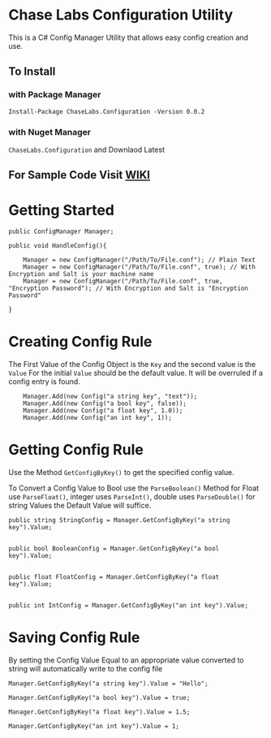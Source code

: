 # Chase Labs Configuration Utility
This is a C# Config Manager Utility that allows easy config creation and use.
## To Install<br>
### with Package Manager<br>
`Install-Package ChaseLabs.Configuration -Version 0.0.2`<br>
### with Nuget Manager<br>
`ChaseLabs.Configuration` and Downlaod Latest

## For Sample Code Visit [WIKI](https://github.com/DcmanProductions/CLConfiguration/wiki)

# Getting Started
```
public ConfigManager Manager;

public void HandleConfig(){

    Manager = new ConfigManager("/Path/To/File.conf"); // Plain Text
    Manager = new ConfigManager("/Path/To/File.conf", true); // With Encryption and Salt is your machine name
    Manager = new ConfigManager("/Path/To/File.conf", true, "Encryption Password"); // With Encryption and Salt is "Encryption Password"

}
```
# Creating Config Rule
The First Value of the Config Object is the `Key` and the second value is the `Value`
For the initial `Value` should be the default value.
It will be overruled if a config entry is found.

```
    Manager.Add(new Config("a string key", "text"));
    Manager.Add(new Config("a bool key", false));
    Manager.Add(new Config("a float key", 1.0));
    Manager.Add(new Config("an int key", 1));
```

# Getting Config Rule
Use the Method `GetConfigByKey()` to get the specified config value.

To Convert a Config Value to Bool use the `ParseBoolean()` Method
for Float use `ParseFloat()`, integer uses `ParseInt()`, double uses `ParseDouble()`
for string Values the Default Value will suffice.

```
public string StringConfig = Manager.GetConfigByKey("a string key").Value;


public bool BooleanConfig = Manager.GetConfigByKey("a bool key").Value;


public float FloatConfig = Manager.GetConfigByKey("a float key").Value;


public int IntConfig = Manager.GetConfigByKey("an int key").Value;

```

# Saving Config Rule
By setting the Config Value Equal to an appropriate value converted to string will automatically write to the config file

```
Manager.GetConfigByKey("a string key").Value = "Hello";

Manager.GetConfigByKey("a bool key").Value = true;

Manager.GetConfigByKey("a float key").Value = 1.5;

Manager.GetConfigByKey("an int key").Value = 1;
```
